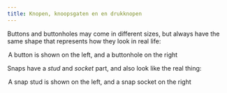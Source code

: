 ```yaml
---
title: Knopen, knoopsgaten en en drukknopen
---
```


Buttons and buttonholes may come in different sizes, but always have the same shape that represents how they look in real life:

<Legend part="buttons">

A button is shown on the left, and a buttonhole on the right

</Legend>

Snaps have a _stud_ and _socket_ part, and also look like the real thing:

<Legend part="snaps">

A snap stud is shown on the left, and a snap socket on the right

</Legend>
